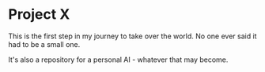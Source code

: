 # Project X
This is the first step in my journey to take over the world. No one ever said it had to be a small one. 

It's also a repository for a personal AI - whatever that may become. 
